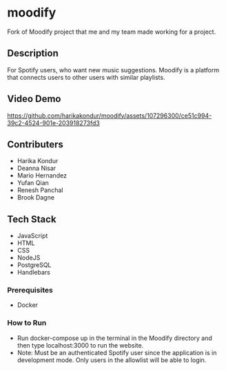 # moodify
Fork of Moodify project that me and my team made working for a project.

## Description
For Spotify users, who want new music suggestions. Moodify is a platform that connects users to other users with similar playlists.

## Video Demo

https://github.com/harikakondur/moodify/assets/107296300/ce51c994-39c2-4524-901e-203918273fd3


## Contributers
* Harika Kondur
* Deanna Nisar
* Mario Hernandez
* Yufan Qian
* Renesh Panchal
* Brook Dagne

## Tech Stack
* JavaScript
* HTML
* CSS
* NodeJS
* PostgreSQL
* Handlebars
  

### Prerequisites
* Docker

### How to Run
* Run docker-compose up in the terminal in the Moodify directory and then type localhost:3000 to run the website.
* Note: Must be an authenticated Spotify user since the application is in development mode. Only users in the allowlist will be able to login.
